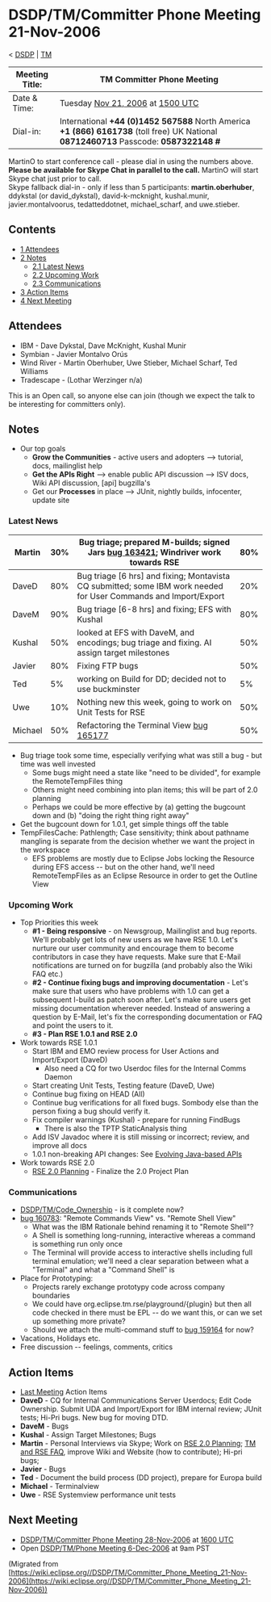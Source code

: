 

DSDP/TM/Committer Phone Meeting 21-Nov-2006
===========================================

< [DSDP](https://wiki.eclipse.org/DSDP "DSDP")‎ | [TM](./TM "DSDP/TM")

| Meeting Title: | **TM Committer Phone Meeting** |
| --- | --- |
| Date & Time: | Tuesday [Nov 21, 2006](./index.php?title=Nov_21,_2006&action=edit&redlink=1 "Nov 21, 2006 (page does not exist)") at [1500 UTC](http://www.timeanddate.com/worldclock/meetingdetails.html?year=2006&month=11&day=21&hour=15&min=00&sec=0&p1=224&p2=159&p3=250&p4=136&p5=223&iv=1800) |
| Dial-in: | International **+44 (0)1452 567588**   North America **+1 (866) 6161738** (toll free)   UK National **08712460713**   Passcode: **0587322148 #** |

MartinO to start conference call - please dial in using the numbers above.  
**Please be available for Skype Chat in parallel to the call.** MartinO will start Skype chat just prior to call.  
Skype fallback dial-in - only if less than 5 participants: **martin.oberhuber**, ddykstal (or david\_dykstal), david-k-mcknight, kushal.munir, javier.montalvoorus, tedatteddotnet, michael\_scharf, and uwe.stieber.  

Contents
--------

*   [1 Attendees](#Attendees)
*   [2 Notes](#Notes)
    *   [2.1 Latest News](#Latest-News)
    *   [2.2 Upcoming Work](#Upcoming-Work)
    *   [2.3 Communications](#Communications)
*   [3 Action Items](#Action-Items)
*   [4 Next Meeting](#Next-Meeting)

Attendees
---------

*   IBM - Dave Dykstal, Dave McKnight, Kushal Munir
*   Symbian - Javier Montalvo Orús
*   Wind River - Martin Oberhuber, Uwe Stieber, Michael Scharf, Ted Williams
*   Tradescape - (Lothar Werzinger n/a)

This is an Open call, so anyone else can join (though we expect the talk to be interesting for committers only).

Notes
-----

*   Our top goals
    *   **Grow the Communities** \- active users and adopters --> tutorial, docs, mailinglist help
    *   **Get the APIs Right** --\> enable public API discussion --> ISV docs, Wiki API discussion, \[api\] bugzilla's
    *   Get our **Processes** in place --> JUnit, nightly builds, infocenter, update site

### Latest News

| Martin | 30% | Bug triage; prepared M-builds; signed Jars [bug 163421](https://bugs.eclipse.org/bugs/show_bug.cgi?id=163421); Windriver work towards RSE | 80% |
| --- | --- | --- | --- |
| DaveD | 80% | Bug triage \[6 hrs\] and fixing; Montavista CQ submitted; some IBM work needed for User Commands and Import/Export | 20% |
| DaveM | 90% | Bug triage \[6-8 hrs\] and fixing; EFS with Kushal | 80% |
| Kushal | 50% | looked at EFS with DaveM, and encodings; bug triage and fixing. AI assign target milestones | 50% |
| Javier | 80% | Fixing FTP bugs | 50% |
| Ted | 5% | working on Build for DD; decided not to use buckminster | 5% |
| Uwe | 10% | Nothing new this week, going to work on Unit Tests for RSE | 50% |
| Michael | 50% | Refactoring the Terminal View [bug 165177](https://bugs.eclipse.org/bugs/show_bug.cgi?id=165177) | 50% |

*   Bug triage took some time, especially verifying what was still a bug - but time was well invested
    *   Some bugs might need a state like "need to be divided", for example the RemoteTempFiles thing
    *   Others might need combining into plan items; this will be part of 2.0 planning
    *   Perhaps we could be more effective by (a) getting the bugcount down and (b) "doing the right thing right away"
*   Get the bugcount down for 1.0.1, get simple things off the table
*   TempFilesCache: Pathlength; Case sensitivity; think about pathname mangling is separate from the decision whether we want the project in the workspace
    *   EFS problems are mostly due to Eclipse Jobs locking the Resource during EFS access -- but on the other hand, we'll need RemoteTempFiles as an Eclipse Resource in order to get the Outline View

  

### Upcoming Work

*   Top Priorities this week
    *   **#1 - Being responsive** \- on Newsgroup, Mailinglist and bug reports. We'll probably get lots of new users as we have RSE 1.0. Let's nurture our user community and encourage them to become contributors in case they have requests. Make sure that E-Mail notifications are turned on for bugzilla (and probably also the Wiki FAQ etc.)
    *   **#2 - Continue fixing bugs and improving documentation** \- Let's make sure that users who have problems with 1.0 can get a subsequent I-build as patch soon after. Let's make sure users get missing documentation wherever needed. Instead of answering a question by E-Mail, let's fix the corresponding documentation or FAQ and point the users to it.
    *   **#3 - Plan RSE 1.0.1 and RSE 2.0**
*   Work towards RSE 1.0.1
    *   Start IBM and EMO review process for User Actions and Import/Export (DaveD)
        *   Also need a CQ for two Userdoc files for the Internal Comms Daemon
    *   Start creating Unit Tests, Testing feature (DaveD, Uwe)
    *   Continue bug fixing on HEAD (All)
    *   Continue bug verifications for all fixed bugs. Sombody else than the person fixing a bug should verify it.
    *   Fix compiler warnings (Kushal) - prepare for running FindBugs
        *   There is also the TPTP StaticAnalysis thing
    *   Add ISV Javadoc where it is still missing or incorrect; review, and improve all docs
    *   1.0.1 non-breaking API changes: See [Evolving Java-based APIs](./Evolving_Java-based_APIs "Evolving Java-based APIs")
*   Work towards RSE 2.0
    *   [RSE 2.0 Planning](./RSE_2.0_Planning "RSE 2.0 Planning") \- Finalize the 2.0 Project Plan

### Communications

*   [DSDP/TM/Code_Ownership](./Code_Ownership "DSDP/TM/Code Ownership") \- is it complete now?
*   [bug 160783](https://bugs.eclipse.org/bugs/show_bug.cgi?id=160783): "Remote Commands View" vs. "Remote Shell View"
    *   What was the IBM Rationale behind renaming it to "Remote Shell"?
    *   A Shell is something long-running, interactive whereas a command is something run only once
    *   The Terminal will provide access to interactive shells including full terminal emulation; we'll need a clear separation between what a "Terminal" and what a "Command Shell" is
*   Place for Prototyping:
    *   Projects rarely exchange prototypy code across company boundaries
    *   We could have org.eclipse.tm.rse/playground/{plugin} but then all code checked in there must be EPL -- do we want this, or can we set up something more private?
    *   Should we attach the multi-command stuff to [bug 159164](https://bugs.eclipse.org/bugs/show_bug.cgi?id=159164) for now?
*   Vacations, Holidays etc.
*   Free discussion -- feelings, comments, critics

Action Items
------------

*   [Last Meeting](./Committer_Phone_Meeting_14-Nov-2006#Action_Items "DSDP/TM/Committer Phone Meeting 14-Nov-2006") Action Items
*   **DaveD** \- CQ for Internal Communications Server Userdocs; Edit Code Ownership. Submit UDA and Import/Export for IBM internal review; JUnit tests; Hi-Pri bugs. New bug for moving DTD.
*   **DaveM** \- Bugs
*   **Kushal** \- Assign Target Milestones; Bugs
*   **Martin** \- Personal Interviews via Skype; Work on [RSE 2.0 Planning](./RSE_2.0_Planning "RSE 2.0 Planning"); [TM and RSE FAQ](./TM_and_RSE_FAQ "TM and RSE FAQ"), improve Wiki and Website (how to contribute); Hi-pri bugs;
*   **Javier** \- Bugs
*   **Ted** \- Document the build process (DD project), prepare for Europa build
*   **Michael** \- Terminalview
*   **Uwe** \- RSE Systemview performance unit tests

Next Meeting
------------

*   [DSDP/TM/Committer Phone Meeting 28-Nov-2006](./Committer_Phone_Meeting_28-Nov-2006 "DSDP/TM/Committer Phone Meeting 28-Nov-2006") at [1600 UTC](http://www.timeanddate.com/worldclock/meetingdetails.html?year=2006&month=11&day=28hour=16&min=00&sec=0&p1=224&p2=159&p3=250&p4=136&p5=223&iv=1800)
*   Open [DSDP/TM/Phone Meeting 6-Dec-2006](./Phone_Meeting_6-Dec-2006 "DSDP/TM/Phone Meeting 6-Dec-2006") at 9am PST


(Migrated from [https://wiki.eclipse.org//DSDP/TM/Committer_Phone_Meeting_21-Nov-2006](https://wiki.eclipse.org//DSDP/TM/Committer_Phone_Meeting_21-Nov-2006))